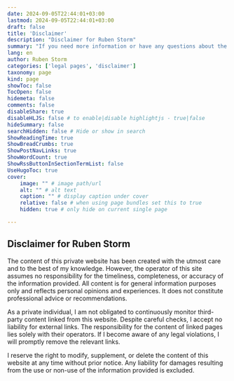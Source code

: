 ```yaml
---
date: 2024-09-05T22:44:01+03:00
lastmod: 2024-09-05T22:44:01+03:00
draft: false
title: 'Disclaimer'
description: "Disclaimer for Ruben Storm"
summary: "If you need more information or have any questions about the disclaimer on my website, feel free to contact me via email. My disclaimer was created with the help of a generator."
lang: en
author: Ruben Storm
categories: ['legal pages', 'disclaimer']
taxonomy: page
kind: page
showToc: false
TocOpen: false
hidemeta: false
comments: false
disableShare: true
disableHLJS: false # to enable|disable highlightjs - true|false
hideSummary: false
searchHidden: false # Hide or show in search
ShowReadingTime: true
ShowBreadCrumbs: true
ShowPostNavLinks: true
ShowWordCount: true
ShowRssButtonInSectionTermList: false
UseHugoToc: true
cover:
    image: "" # image path/url
    alt: "" # alt text
    caption: "" # display caption under cover
    relative: false # when using page bundles set this to true
    hidden: true # only hide on current single page

---
```


## Disclaimer for Ruben Storm

The content of this private website has been created with the utmost care and to the best of my knowledge. However, the operator of this site assumes no responsibility for the timeliness, completeness, or accuracy of the information provided. All content is for general information purposes only and reflects personal opinions and experiences. It does not constitute professional advice or recommendations.

As a private individual, I am not obligated to continuously monitor third-party content linked from this website. Despite careful checks, I accept no liability for external links. The responsibility for the content of linked pages lies solely with their operators. If I become aware of any legal violations, I will promptly remove the relevant links.

I reserve the right to modify, supplement, or delete the content of this website at any time without prior notice. Any liability for damages resulting from the use or non-use of the information provided is excluded.
